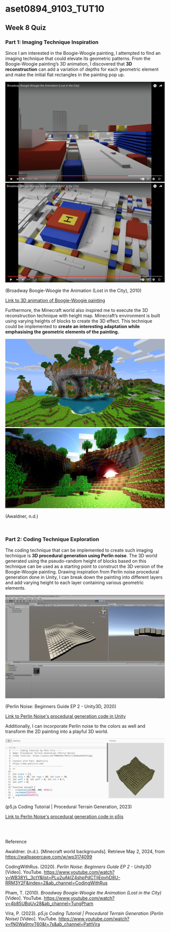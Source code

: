 # aset0894_9103_TUT10

## Week 8 Quiz 

### Part 1: Imaging Technique Inspiration 
Since I am interested in the Boogie-Woogie painting, I attempted to find an imaging technique that could elevate its geometric patterns. From the Boogie-Woogie painting’s 3D animation, I discovered that <strong>3D reconstruction</strong> can add a variation of depths for each geometric element and make the initial flat rectangles in the painting pop up. 

![3D Boogie-Woogie animation by Tung Pham](assets/3d_boogie-woogie_1.png)
![3D Boogie-Woogie animation by Tung Pham](assets/3d_boogie-woogie_2.png)

(Broadway Boogie-Woogie the Animation (Lost in the City), 2010)

[Link to 3D animation of Boogie-Woogie painting](https://www.youtube.com/watch?v=4b85UBqUy28&ab_channel=TungPham)

Furthermore, the Minecraft world also inspired me to execute the 3D reconstruction technique with height map. Minecraft’s environment is built using varying heights of blocks to create the 3D effect. This technique could be implemented to <strong> create an interesting adaptation while emphasising the geometric elements of the painting.</strong>

![minecraft world](assets/minecraft1.jpg)
![minecraft world](assets/minecraft2.jpg)

(Awaldner, n.d.)

<br>

### Part 2: Coding Technique Exploration

The coding technique that can be implemented to create such imaging technique is <strong>3D procedural generation using Perlin noise</strong>. The 3D world generated using the pseudo-random height of blocks based on this technique can be used as a starting point to construct the 3D version of the Boogie-Woogie painting. Drawing inspiration from Perlin noise procedural generation done in Unity, I can break down the painting into different layers and add varying height to each layer containing various geometric elements. 

![Procedural generation in Unity](assets/Perlin_Noise_unity.png)

(Perlin Noise: Beginners Guide EP 2 - Unity3D, 2020)

[Link to Perlin Noise's procedural generation code in Unity](https://adrianb.io/2014/08/09/perlinnoise.html)

Additionally, I can incorporate Perlin noise to the colors as well and transform the 2D painting into a playful 3D world.

![Procedural generation in P5js](assets/perlin_noise_p5js.png)

(p5.js Coding Tutorial | Procedural Terrain Generation, 2023)

[Link to Perlin Noise's procedural generation code in p5js](https://editor.p5js.org/pattvira/sketches/AYp1dlGoU)

<br><br>

Reference

Awaldner. (n.d.). [Minecraft world backgrounds]. Retrieve May 2, 2024, from https://wallpapercave.com/w/wp3174099

CodingWithRus. (2020). *Perlin Noise: Beginners Guide EP 2 - Unity3D* [Video]. YouTube. https://www.youtube.com/watch?v=WB38YL_3ctY&list=PLu2uAkIZ4shpPdCTIjEpvhD8U-RRM3Y2F&index=2&ab_channel=CodingWithRus

Pham, T. (2010). *Broadway Boogie-Woogie the Animation (Lost in the City)* [Video]. YouTube. https://www.youtube.com/watch?v=4b85UBqUy28&ab_channel=TungPham

Vira, P. (2023). *p5.js Coding Tutorial | Procedural Terrain Generation (Perlin Noise)* [Video]. YouTube. https://www.youtube.com/watch?v=fN0Wa9mvT60&t=7s&ab_channel=PattVira